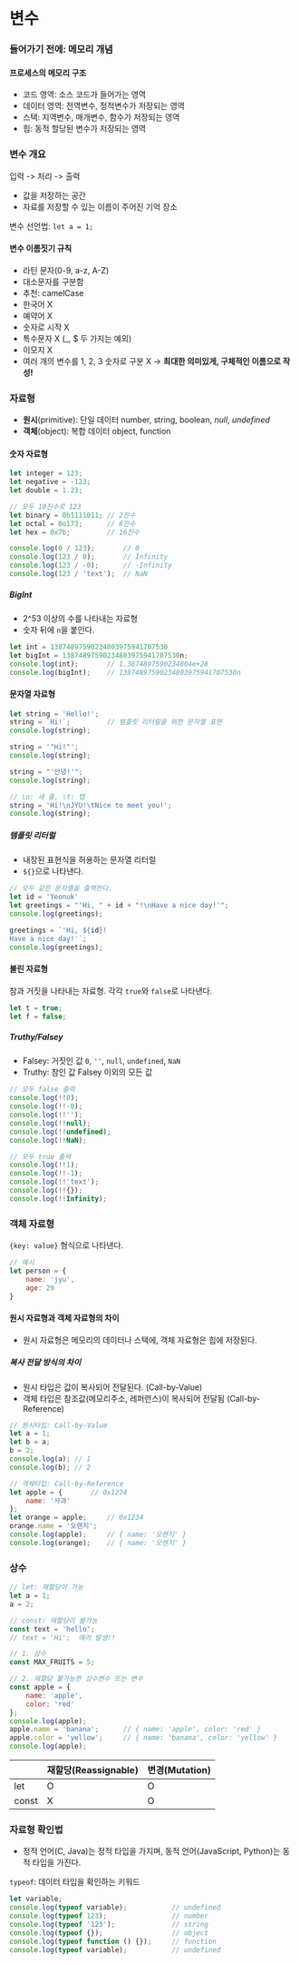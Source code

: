 # 변수

### 들어가기 전에: 메모리 개념

#### 프로세스의 메모리 구조

- 코드 영역: 소스 코드가 들어가는 영역
- 데이터 영역: 전역변수, 정적변수가 저장되는 영역
- 스택: 지역변수, 매개변수, 함수가 저장되는 영역
- 힙: 동적 할당된 변수가 저장되는 영역

### 변수 개요

입력 -> 처리 -> 출력

- 값을 저장하는 공간
- 자료를 저장할 수 있는 이름이 주어진 기억 장소 

변수 선언법: `let a = 1;`

#### 변수 이름짓기 규칙

 *  라틴 문자(0-9, a-z, A-Z)
 *  대소문자를 구분함
 *  추천: camelCase
 *  한국어 X
 *  예약어 X
 *  숫자로 시작 X
 *  특수문자 X (_, $ 두 가지는 예외)
 *  이모지 X
 *  여러 개의 변수를 1, 2, 3 숫자로 구분 X -> **최대한 의미있게, 구체적인 이름으로 작성!**

### 자료형

- **원시**(primitive): 단일 데이터
  number, string, boolean, *null*, *undefined*
- **객체**(object): 복합 데이터
  object, function

#### 숫자 자료형

```js
let integer = 123;
let negative = -123;
let double = 1.23;

// 모두 10진수로 123
let binary = 0b1111011; // 2진수
let octal = 0o173; 		// 8진수
let hex = 0x7b; 		// 16진수

console.log(0 / 123);		// 0
console.log(123 / 0);		// Infinity
console.log(123 / -0);		// -Infinity
console.log(123 / 'text');	// NaN
```

##### BigInt

- 2^53 이상의 수를 나타내는 자료형
- 숫자 뒤에 `n`을 붙인다.

```js
let int = 13874897590234803975941707530
let bigInt = 13874897590234803975941707530n;
console.log(int);		// 1.3874897590234804e+28
console.log(bigInt);	// 13874897590234803975941707530n
```

#### 문자열 자료형

```js
let string = 'Hello!';
string = `Hi!`;			// 템플릿 리터럴을 위한 문자열 표현
console.log(string);

string = '"Hi!"';
console.log(string);

string = "'안녕!'";
console.log(string);

// \n: 새 줄, \t: 탭
string = 'Hi!\nJYU!\tNice to meet you!';
console.log(string);
```

##### 템플릿 리터럴

- 내장된 표현식을 허용하는 문자열 리터럴
- `${}`으로 나타낸다.

```js
// 모두 같은 문자열을 출력한다.
let id = 'Yeonuk'
let greetings = "'Hi, " + id + "!\nHave a nice day!'";
console.log(greetings);

greetings = `'Hi, ${id}!
Have a nice day!'`;
console.log(greetings);
```

#### 불린 자료형

참과 거짓을 나타내는 자료형. 각각 `true`와 `false`로 나타낸다.

```js
let t = true;
let f = false;
```

##### Truthy/Falsey

- Falsey: 거짓인 값
  `0`, `''`, `null`, `undefined`, `NaN`
- Truthy: 참인 값
  Falsey 이외의 모든 값

```js
// 모두 false 출력
console.log(!!0);
console.log(!!-0);
console.log(!!'');
console.log(!!null);
console.log(!!undefined);
console.log(!!NaN);

// 모두 true 출력
console.log(!!1);
console.log(!!-1);
console.log(!!'text');
console.log(!!{});
console.log(!!Infinity);
```

### 객체 자료형

`{key: value}` 형식으로 나타낸다.

```js
// 예시
let person = {
    name: 'jyu',
    age: 29
}
```

#### 원시 자료형과 객체 자료형의 차이

- 원시 자료형은 메모리의 데이터나 스택에, 객체 자료형은 힙에 저장된다.

##### 복사 전달 방식의 차이

- 원시 타입은 값이 복사되어 전달된다. (Call-by-Value)
- 객체 타입은 참조값(메모리주소, 레퍼런스)이 복사되어 전달됨 (Call-by-Reference)

```js
// 원시타입: Call-by-Value
let a = 1;
let b = a;
b = 2;
console.log(a);	// 1
console.log(b);	// 2

// 객체타입: Call-by-Reference
let apple = {       // 0x1234
    name: '사과'
};
let orange = apple;     // 0x1234
orange.name = '오렌지';
console.log(apple);		// { name: '오렌지' }
console.log(orange);	// { name: '오렌지' }
```

### 상수

```js
// let: 재할당이 가능
let a = 1;
a = 2;

// const: 재할당이 불가능
const text = 'hello';
// text = 'Hi';  에러 발생!!

// 1. 상수
const MAX_FRUITS = 5;

// 2. 재할당 불가능한 상수변수 또는 변수
const apple = {
    name: 'apple',
    color: 'red'
};
console.log(apple);
apple.name = 'banana';		// { name: 'apple', color: 'red' }
apple.color = 'yellow';		// { name: 'banana', color: 'yellow' }
console.log(apple);
```

|       | 재할당(Reassignable) | 변경(Mutation) |
| ----- | -------------------- | -------------- |
| let   | O                    | O              |
| const | X                    | O              |

### 자료형 확인법

- 정적 언어(C, Java)는 정적 타입을 가지며, 동적 언어(JavaScript, Python)는 동적 타입을 가진다.

`typeof`: 데이터 타입을 확인하는 키워드

```js
let variable;
console.log(typeof variable);			// undefined
console.log(typeof 123);				// number
console.log(typeof '123');				// string
console.log(typeof {});					// object
console.log(typeof function () {});		// function
console.log(typeof variable);			// undefined
```

